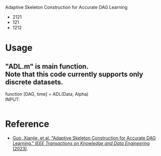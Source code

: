 Adaptive Skeleton Construction for Accurate DAG Learning <br>
 * 2121 <br>
 * 121 <br>
  * 1212 <br>

# Usage
"ADL.m" is main function. <br>
Note that this code currently supports only discrete datasets.<br>
----------------------------------------------
function [DAG, time] = ADL(Data, Alpha) <br>
INPUT: <br>
```Matlab

```


# Reference
* [Guo, Xianjie, et al. "Adaptive Skeleton Construction for Accurate DAG Learning." *IEEE Transactions on Knowledge and Data Engineering* (2023)](https://ieeexplore.ieee.org/abstract/document/10098143).
